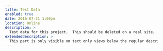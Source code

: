 ```yaml
---
title: Test Data
enabled: true
date: 2016-07-21 1:00pm
location: Online
description: >
  Test data for this project.  This should be deleted on a real site. 
extendeddescription: >
  This part is only visible on text only views below the regular description.
---
```

